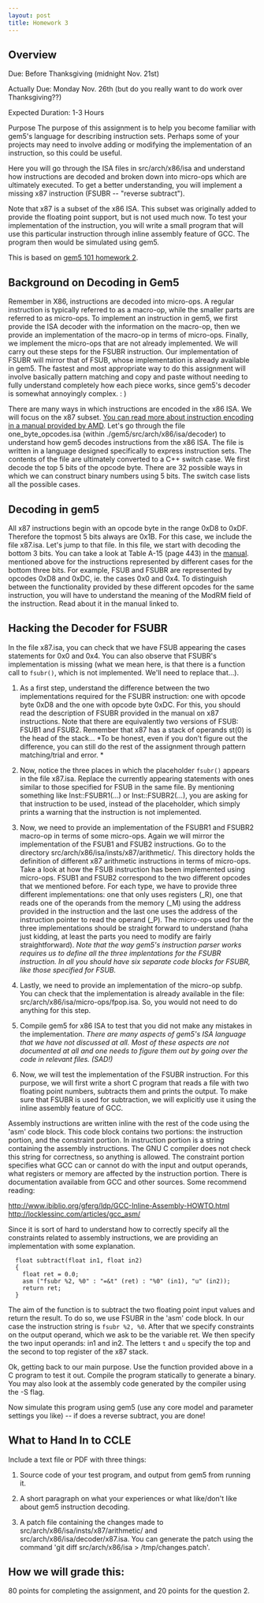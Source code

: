 ```yaml
---
layout: post
title: Homework 3
---
```


## Overview

Due: Before Thanksgiving (midnight Nov. 21st)

Actually Due: Monday Nov. 26th (but do you really want to do work over Thanksgiving??)

Expected Duration: 1-3 Hours

Purpose The purpose of this assignment is to help you become familiar with
gem5's language for describing instruction sets. Perhaps some of your projects may need to
involve adding or modifying the implementation of an instruction, so this could be useful.

Here you will go through the ISA
files in src/arch/x86/isa and understand how instructions are decoded and
broken down into micro-ops which are ultimately executed. To get a better
understanding, you will implement a missing x87 instruction (FSUBR -- "reverse subtract"). 

Note that x87 is a subset of the x86 ISA. This subset was originally added to
provide the floating point support, but is not used much now. To test your
implementation of the instruction, you will write a small program that will use
this particular instruction through inline assembly feature of GCC. The program
then would be simulated using gem5.

This is based on [gem5 101 homework 2](http://www.gem5.org/Gem5_101).

## Background on Decoding in Gem5

Remember in X86, instructions are decoded into micro-ops.  A regular instruction 
is typically referred to as a macro-op, while the smaller
parts are referred to as micro-ops. To implement an instruction in gem5, we
first provide the ISA decoder with the information on the macro-op, then we
provide an implementation of the macro-op in terms of micro-ops. Finally, we
implement the micro-ops that are not already implemented. We will carry out
these steps for the FSUBR instruction. Our implementation of FSUBR will mirror
that of FSUB, whose implementation is already available in gem5.  The fastest and
most appropriate way to do this assignment will
involve basically pattern matching and copy and paste without needing to fully understand
completely how each piece works, since gem5's decoder is somewhat
annoyingly complex. : )

There are many ways in which instructions are encoded in the x86 ISA. We will
focus on the x87 subset. [You can read more about instruction encoding in a
manual provided by
AMD](http://amd-dev.wpengine.netdna-cdn.com/wordpress/media/2008/10/24594_APM_v3.pdf).
Let's go through the file one_byte_opcodes.isa
(within ./gem5/src/arch/x86/isa/decoder) to understand how gem5 decodes instructions
from the x86 ISA. The file is written in a language designed specifically to
express instruction sets. The contents of the file are ultimately converted to
a C++ switch case. We first decode the top 5 bits of the opcode byte. There are
32 possible ways in which we can construct binary numbers using 5 bits. The
switch case lists all the possible cases.

## Decoding in gem5

All x87 instructions begin with an opcode byte in the range 0xD8 to 0xDF.
Therefore the topmost 5 bits always are 0x1B. For this case, we include the
file x87.isa. Let's jump to that file. In this file, we start with decoding the
bottom 3 bits. You can take a look at Table A-15 (page 443) in the [manual](http://amd-dev.wpengine.netdna-cdn.com/wordpress/media/2008/10/24594_APM_v3.pdf).
mentioned above for the instructions represented by different cases for the
bottom three bits. For example, FSUB and FSUBR are represented by opcodes 0xD8
and 0xDC, ie. the cases 0x0 and 0x4. To distinguish between the functionality
provided by these different opcodes for the same instruction, you will have to
understand the meaning of the ModRM field of the instruction. Read about it in
the manual linked to. 

## Hacking the Decoder for FSUBR

In the file x87.isa, you can check that we have FSUB
appearing the cases statements for 0x0 and 0x4. You can also observe that
FSUBR's implementation is missing (what we mean here, is that there is a function call
to ```fsubr()```, which is not implemented.  We'll need to replace that...).

1. As a first step, understand the difference between the two implementations required 
for the FSUBR instruction: one with opcode byte 0xD8 and the one with opcode byte 0xDC.
For this, you should read the description of FSUBR provided in the manual on
x87 instructions.  Note that there are equivalently two versions of FSUB: 
FSUB1 and FSUB2. Remember that x87 has a stack of operands st(0) is the head of the
stack...
*To be honest, even if you don't figure out the difference, you can still do the rest
of the assignment through pattern matching/trial and error.  *

2. Now, notice the three places in which the placeholder ```fsubr()``` appears in the file x87.isa.
   Replace the currently appearing statements with ones similar to those
specified for FSUB in the same file. By mentioning something like Inst::FSUBR1(...) or Inst::FSUBR2(...),
you are asking for that instruction to be used, instead of the placeholder,
which simply prints a warning that the instruction is not implemented.

3. Now, we need to provide an implementation of the FSUBR1 and FSUBR2 macro-op in terms of
   some micro-ops. Again we will mirror the implementation of the FSUB1 and FSUB2
instructions. Go to the directory src/arch/x86/isa/insts/x87/arithmetic/. This
directory holds the definition of different x87 arithmetic instructions in
terms of micro-ops. Take a look at how the FSUB instruction has been
implemented using micro-ops. FSUB1 and FSUB2 correspond to the two different
opcodes that we mentioned before. For each type, we have to provide three
different implementations: one that only uses registers (_R), one that reads one of
the operands from the memory (_M) using the address provided in the instruction and
the last one uses the address of the instruction pointer to read the operand (_P).
The micro-ops used for the three implementations should be straight forward to
understand (haha just kidding, at least the parts you need to modify are fairly straightforward).
  *Note that the way gem5's instruction parser works requires us to define all the three
  implentations for the FSUBR instruction. In all you should have six separate
  code blocks for FSUBR, like those specified for FSUB.*


4. Lastly, we need to provide an implementation of the micro-op subfp. You can
   check that the implementation is already available in the file:
src/arch/x86/isa/micro-ops/fpop.isa. So, you would not need to do anything for
this step.

5. Compile gem5 for x86 ISA to test that you did not make any mistakes in the
   implementation.
*There are many aspects of gem5's ISA language that we have not discussed at
all. Most of these aspects are not documented at all and one needs to figure
them out by going over the code in relevant files. (SAD!)*

6. Now, we will test the implementation of the FSUBR instruction. For this
   purpose, we will first write a short C program that reads a file with two
floating point numbers, subtracts them and prints the output. To make sure that
FSUBR is used for subtraction, we will explicitly use it using the inline
assembly feature of GCC.

Assembly instructions are written inline with the rest of the code using the
'asm' code block. This code block contains two portions: the instruction
portion, and the constraint portion. In instruction portion is a string
containing the assembly instructions. The GNU C compiler does not check this
string for correctness, so anything is allowed. The constraint portion
specifies what GCC can or cannot do with the input and output operands, what
registers or memory are affected by the instruction portion. There is
documentation available from GCC and other sources. Some recommend reading:

http://www.ibiblio.org/gferg/ldp/GCC-Inline-Assembly-HOWTO.html
http://locklessinc.com/articles/gcc_asm/

Since it is sort of hard to understand how to correctly specify all the constraints related to assembly instructions, we are providing an implementation with some explanation.

```
  float subtract(float in1, float in2)
  {
    float ret = 0.0;
    asm ("fsubr %2, %0" : "=&t" (ret) : "%0" (in1), "u" (in2));
    return ret;
  }
```

The aim of the function is to subtract the two floating point input values and
return the result. To do so, we use FSUBR in the 'asm' code block. In our case
the instruction string is ```fsubr %2, %0```. After that we specify constraints on
the output operand, which we ask to be the variable ret. We then specify the
two input operands: in1 and in2. The letters ```t``` and ```u``` specify the top and
the second to top register of the x87 stack.

Ok, getting back to our main purpose. Use the function provided above in a C
program to test it out. 
Compile the program statically to generate a binary. You may also look at the
assembly code generated by the compiler using the -S flag.

Now simulate this program using gem5 (use any core model and parameter settings you like) -- if does a reverse subtract, you are done!


## What to Hand In to CCLE

Include a text file or PDF with three things:

1. Source code of your test program, and output from gem5 from running it.

2. A short paragraph on what your experiences or what  like/don't like about gem5 instruction decoding.

3. A patch file containing the changes made to
   src/arch/x86/isa/insts/x87/arithmetic/ and src/arch/x86/isa/decoder/x87.isa.
You can generate the patch using the command 'git diff src/arch/x86/isa >
/tmp/changes.patch'.

## How we will grade this:
80 points for completing the assignment, and 20 points for the question 2.
